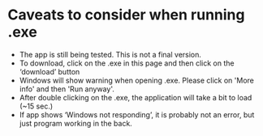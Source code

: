 # Caveats to consider when running .exe

* The app is still being tested. This is not a final version. 
* To download, click on the .exe in this page and then click on the ‘download’ button
* Windows will show warning when opening .exe. Please click on 'More info' and then 'Run anyway'.
* After double clicking on the .exe, the application will take a bit to load (~15 sec.)
* If app shows ‘Windows not responding’, it is probably not an error, but just program working in the back.